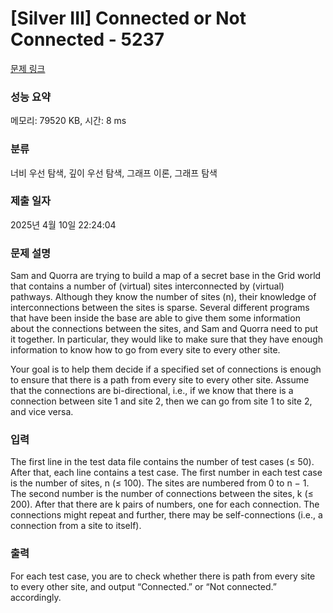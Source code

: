 # [Silver III] Connected or Not Connected - 5237 

[문제 링크](https://www.acmicpc.net/problem/5237) 

### 성능 요약

메모리: 79520 KB, 시간: 8 ms

### 분류

너비 우선 탐색, 깊이 우선 탐색, 그래프 이론, 그래프 탐색

### 제출 일자

2025년 4월 10일 22:24:04

### 문제 설명

<p>Sam and Quorra are trying to build a map of a secret base in the Grid world that contains a number of (virtual) sites interconnected by (virtual) pathways. Although they know the number of sites (n), their knowledge of interconnections between the sites is sparse. Several different programs that have been inside the base are able to give them some information about the connections between the sites, and Sam and Quorra need to put it together. In particular, they would like to make sure that they have enough information to know how to go from every site to every other site.</p>

<p>Your goal is to help them decide if a specified set of connections is enough to ensure that there is a path from every site to every other site. Assume that the connections are bi-directional, i.e., if we know that there is a connection between site 1 and site 2, then we can go from site 1 to site 2, and vice versa.</p>

### 입력 

 <p>The first line in the test data file contains the number of test cases (≤ 50). After that, each line contains a test case. The first number in each test case is the number of sites, n (≤ 100). The sites are numbered from 0 to n − 1. The second number is the number of connections between the sites, k (≤ 200). After that there are k pairs of numbers, one for each connection. The connections might repeat and further, there may be self-connections (i.e., a connection from a site to itself).</p>

### 출력 

 <p>For each test case, you are to check whether there is path from every site to every other site, and output “Connected.” or “Not connected.” accordingly.</p>

